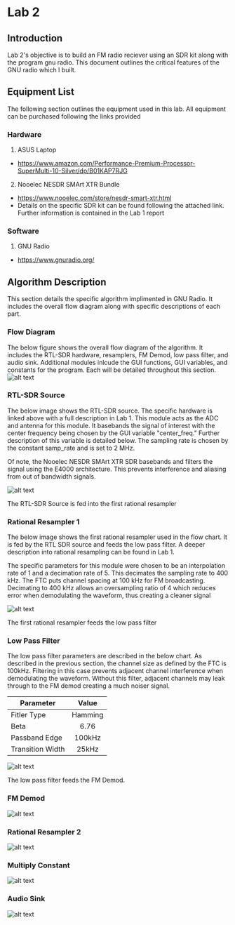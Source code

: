 # Lab 2
## Introduction
Lab 2's objective is to build an FM radio reciever using an SDR kit along with the program gnu radio. This document outlines the critical features of the GNU radio which I built.

## Equipment List
The following section outlines the equipment used in this lab. All equipment can be purchased following the links provided

### Hardware
1. ASUS Laptop
 - https://www.amazon.com/Performance-Premium-Processor-SuperMulti-10-Silver/dp/B01KAP7RJG
2. Nooelec NESDR SMArt XTR Bundle
 - https://www.nooelec.com/store/nesdr-smart-xtr.html
  - Details on the specific SDR kit can be found following the attached link. Further information is contained in the Lab 1 report


### Software
1. GNU Radio
 - https://www.gnuradio.org/

## Algorithm Description
This section details the specific algorithm implimented in GNU Radio. It includes the overall flow diagram along with specific descriptions of each part.

### Flow Diagram
The below figure shows the overall flow diagram of the algorithm. It includes the RTL-SDR hardware, resamplers, FM Demod, low pass filter, and audio sink. Additional modules inlcude the GUI functions, GUI variables, and constants for the program. Each will be detailed throughout this section.
![alt text](https://github.com/Ryankearns9/DigComm_Lab2/blob/main/imgs/FlowDiagram.PNG)

### RTL-SDR Source
The below image shows the RTL-SDR source. The specific hardware is linked above with a full description in Lab 1. This module acts as the ADC and antenna for this module. It basebands the signal of interest with the center frequency being chosen by the GUI variable "center_freq." Further description of this variable is detailed below. The sampling rate is chosen by the constant samp_rate and is set to 2 MHz.

Of note, the Nooelec NESDR SMArt XTR SDR basebands and filters the signal using the E4000 architecture. This prevents interference and aliasing from out of bandwidth signals.

![alt text](https://github.com/Ryankearns9/DigComm_Lab2/blob/main/imgs/RTL_Source.PNG)

The RTL-SDR Source is fed into the first rational resampler 

### Rational Resampler 1
The below image shows the first rational resampler used in the flow chart. It is fed by the RTL SDR source and feeds the low pass filter. A deeper description into rational resampling can be found in Lab 1.

The specific parameters for this module were chosen to be an interpolation rate of 1 and a decimation rate of 5. This decimates the sampling rate to 400 kHz. The FTC puts channel spacing at 100 kHz for FM broadcasting. Decimating to 400 kHz allows an oversampling ratio of 4 which reduces error when demodulating the waveform, thus creating a cleaner signal

![alt text](https://github.com/Ryankearns9/DigComm_Lab2/blob/main/imgs/RationalResampler.PNG)

The first rational resampler feeds the low pass filter

### Low Pass Filter
The low pass filter parameters are described in the below chart. As described in the previous section, the channel size as defined by the FTC is 100kHz. Filtering in this case prevents adjacent channel interference when demodulating the waveform. Without this filter, adjacent channels may leak through to the FM demod creating a much noiser signal.

| Parameter        | Value         |
| ---------------- |:-------------:|
| Fitler Type      | Hamming       |
| Beta             | 6.76          |
| Passband Edge    | 100kHz        |
| Transition Width | 25kHz         |

![alt text](https://github.com/Ryankearns9/DigComm_Lab2/blob/main/imgs/LowPassFilter.PNG)

The low pass filter feeds the FM Demod.

### FM Demod
![alt text](https://github.com/Ryankearns9/DigComm_Lab2/blob/main/imgs/FMDemod.PNG)

### Rational Resampler 2 
![alt text](https://github.com/Ryankearns9/DigComm_Lab2/blob/main/imgs/RationalResampler2.PNG)

### Multiply Constant
![alt text](https://github.com/Ryankearns9/DigComm_Lab2/blob/main/imgs/MultiplyConst.PNG)

### Audio Sink
![alt text](https://github.com/Ryankearns9/DigComm_Lab2/blob/main/imgs/AudioSink.PNG)